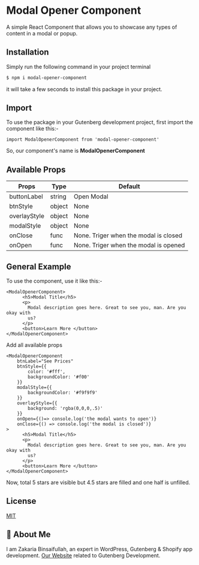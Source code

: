 # Modal Opener Component

A simple React Component that allows you to showcase any types of content in a modal or popup.

## Installation
Simply run the following command in your project terminal

```bash
$ npm i modal-opener-component
```

it will take a few seconds to install this package in your project.

## Import
To use the package in your Gutenberg development project, first import the component like this:-
```
import ModalOpenerComponent from 'modal-opener-component'
```
So, our component's name is **ModalOpenerComponent**
## Available Props

| Props             | Type             | Default
| ----------------- | -----------------| ------------
| buttonLabel | string | Open Modal
| btnStyle | object | None
| overlayStyle | object | None
| modalStyle | object | None
| onClose | func | None. Triger when the modal is closed
| onOpen | func | None. Triger when the modal is opened

## General Example
To use the component, use it like this:-
```
<ModalOpenerComponent>
      <h5>Modal Title</h5>
      <p>
        Modal description goes here. Great to see you, man. Are you okay with
        us?
      </p>
      <button>Learn More </button>
</ModalOpenerComponent>
```

Add all available props
```
<ModalOpenerComponent
    btnLabel="See Prices"
    btnStyle={{
        color: '#fff',
        backgroundColor: '#f00'
    }}
    modalStyle={{
        backgroundColor: '#f9f9f9'
    }}
    overlayStyle={{
        background: 'rgba(0,0,0,.5)'
    }}
    onOpen={()=> console.log('the modal wants to open')}
    onClose={() => console.log('the modal is closed')}
>
      <h5>Modal Title</h5>
      <p>
        Modal description goes here. Great to see you, man. Are you okay with
        us?
      </p>
      <button>Learn More </button>
</ModalOpenerComponent>
```
Now, total 5 stars are visible but 4.5 stars are filled and one half is unfilled.


## License

[MIT](https://choosealicense.com/licenses/mit/)


## 🚀 About Me
I am Zakaria Binsaifullah, an expert in WordPress, Gutenberg & Shopify app development. [Our Website](https://gutenbergkits.com) related to Gutenberg Development.
